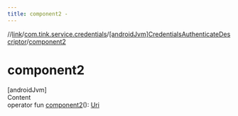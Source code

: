 ```yaml
---
title: component2 -
---
```

//[link](../../index.md)/[com.tink.service.credentials](../index.md)/[[androidJvm]CredentialsAuthenticateDescriptor](index.md)/[component2](component2.md)



# component2  
[androidJvm]  
Content  
operator fun [component2](component2.md)(): [Uri](https://developer.android.com/reference/kotlin/android/net/Uri.html)  



